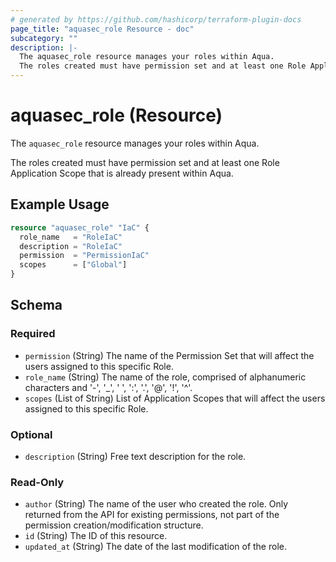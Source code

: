 ```yaml
---
# generated by https://github.com/hashicorp/terraform-plugin-docs
page_title: "aquasec_role Resource - doc"
subcategory: ""
description: |-
  The aquasec_role resource manages your roles within Aqua.
  The roles created must have permission set and at least one Role Application Scope that is already present within Aqua.
---
```


# aquasec_role (Resource)

The `aquasec_role` resource manages your roles within Aqua.

The roles created must have permission set and at least one Role Application Scope that is already present within Aqua.

## Example Usage

```terraform
resource "aquasec_role" "IaC" {
  role_name   = "RoleIaC"
  description = "RoleIaC"
  permission  = "PermissionIaC"
  scopes      = ["Global"]
}
```

<!-- schema generated by tfplugindocs -->
## Schema

### Required

- `permission` (String) The name of the Permission Set that will affect the users assigned to this specific Role.
- `role_name` (String) The name of the role, comprised of alphanumeric characters and '-', '_', ' ', ':', '.', '@', '!', '^'.
- `scopes` (List of String) List of Application Scopes that will affect the users assigned to this specific Role.

### Optional

- `description` (String) Free text description for the role.

### Read-Only

- `author` (String) The name of the user who created the role. Only returned from the API for existing permissions, not part of the permission creation/modification structure.
- `id` (String) The ID of this resource.
- `updated_at` (String) The date of the last modification of the role.


